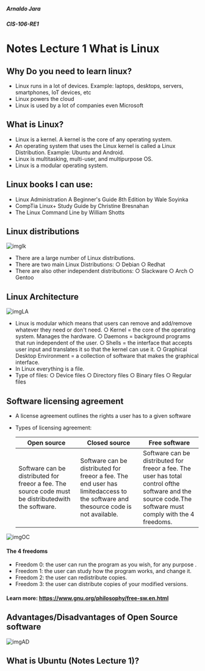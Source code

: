 ##### Arnaldo Jara

##### CIS-106-RE1

# Notes Lecture 1 What is Linux
## Why Do you need to learn linux?
* Linux runs in a lot of devices. Example: laptops, desktops, servers, smartphones, IoT devices, etc
* Linux powers the cloud
* Linux is used by a lot of companies even Microsoft

## What is Linux?
* Linux is a kernel. A kernel is the core of any operating system.
* An operating system that uses the Linux kernel is called a Linux Distribution. Example: Ubuntu and Android.
* Linux is multitasking, multi-user, and multipurpose OS.
* Linux is a modular operating system.

## Linux books I can use:
* Linux Administration A Beginner's Guide 8th Edition by Wale Soyinka
* CompTia Linux+ Study Guide by  Christine Bresnahan
* The Linux Command Line by William Shotts

## Linux distributions
![imglk](../FinalPics/imgLK.png)
* There are a large number of Linux distributions.
* There are two main Linux Distributions:
    ○ Debian
    ○ Redhat
* There are also other independent distributions:
    ○ Slackware
    ○ Arch
    ○ Gentoo
## Linux Architecture
![imgLA](imgLA.png)
* Linux is modular which means that users can remove and add/remove whatever they need or don't need.
    ○ Kernel ​= the core of the operating system. Manages the hardware.
    ○ Daemons​ = background programs that run independent of the user.
    ○ Shells​ = the interface that accepts user input and translates it so that the kernel can use it.
    ○ Graphical Desktop Environmen​t = a collection of software that makes the graphical interface.
* In Linux everything is a file.
* Type of files:
  ○ Device files
  ○ Directory files
  ○ Binary files
  ○ Regular files
## Software licensing agreement
* A license agreement outlines the rights a user has to a given software
* Types of licensing agreement:
  
  Open source | Closed source | Free software
  ------------|---------------|--------------
  Software can be distributed for freeor a fee. The source code must be distributedwith the software. |  Software can be distributed for freeor a fee. ​The end user has limitedaccess to the software and thesource code is not available. | Software can be distributed for freeor a fee. The user has total control ofthe software and the source code.The software must comply with the 4 freedoms.
![imgOC](imgOC.png)
#### The 4 freedoms
* Freedom 0: the user can run the program as you wish, for any purpose .
* Freedom 1: the user can  study how the program works, and change it.
* Freedom 2: the user can  redistribute copies.
* Freedom 3: the user can distribute copies of your modified versions.
#### Learn more:​  https://www.gnu.org/philosophy/free-sw.en.html


## Advantages/Disadvantages of Open Source software
![imgAD](imgAD.png)
## What is Ubuntu (Notes Lecture 1)?
